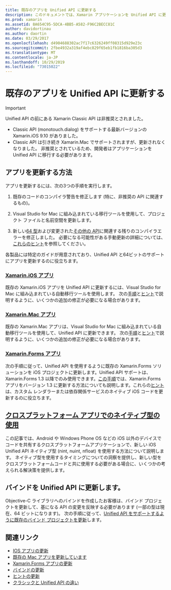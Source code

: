 ```yaml
---
title: 既存のアプリを Unified API に更新する
description: このドキュメントでは、Xamarin アプリケーションを Unified API に更新する方法について説明しているさまざまなガイドにリンクしています。 Xamarin iOS アプリ、Xamarin、Mac アプリについて説明します。 Xamarin Forms apps、クロスプラットフォームアプリのネイティブ型、およびバインドプロジェクト。
ms.prod: xamarin
ms.assetid: 8A654C95-5DCA-4BB5-A582-F96C2BECC81C
author: davidortinau
ms.author: daortin
ms.date: 03/29/2017
ms.openlocfilehash: d4904688302ac7f17c6326249ff08315d929e23c
ms.sourcegitcommit: 2fbe4932a319af4ebc829f65eb1fb1816ba305d3
ms.translationtype: MT
ms.contentlocale: ja-JP
ms.lasthandoff: 10/29/2019
ms.locfileid: "73015022"
---
```

# <a name="updating-existing-apps-to-the-unified-api"></a>既存のアプリを Unified API に更新する

> [!IMPORTANT]
> Unified API の前にある Xamarin Classic API は非推奨とされました。
>
> - Classic API (monotouch.dialog) をサポートする最新バージョンの Xamarin.iOS 9.10 がありました。
> - Classic API は引き続き Xamarin.Mac でサポートされますが、更新されなくなりました。 非推奨とされているため、開発者はアプリケーションを Unified API に移行する必要があります。

## <a name="how-to-update-your-apps"></a>アプリを更新する方法

アプリを更新するには、次の3つの手順を実行します。

1. 既存のコードのコンパイラ警告を修正します (特に、非推奨の API に関連するもの)。

2. Visual Studio for Mac に組み込まれている移行ツールを使用して、プロジェクト ファイルと名前空間を更新します。

3. 新しい[64 型](~/cross-platform/macios/nativetypes.md)および変更された[その他の API](~/cross-platform/macios/unified/overview.md#deprecated-typos)に関連する残りのコンパイラエラーを修正しました。 必要になる可能性がある手動更新の詳細については、[これらのヒント](~/cross-platform/macios/unified/updating-tips.md)を参照してください。

各製品には特定のガイドが用意されており、Unified API と64ビットのサポートにアプリを更新するのに役立ちます。

### <a name="xamarinios-appscross-platformmaciosunifiedupdating-ios-appsmd"></a>[Xamarin.iOS アプリ](~/cross-platform/macios/unified/updating-ios-apps.md)

既存の Xamarin.iOS アプリを Unified API に更新するには、Visual Studio for Mac に組み込まれている自動移行ツールを使用します。 次の[手順](~/cross-platform/macios/unified/updating-ios-apps.md)と[ヒント](~/cross-platform/macios/unified/updating-tips.md)で説明するように、いくつかの追加の修正が必要になる場合があります。

### <a name="xamarinmac-appscross-platformmaciosunifiedupdating-mac-appsmd"></a>[Xamarin.Mac アプリ](~/cross-platform/macios/unified/updating-mac-apps.md)

既存の Xamarin.Mac アプリは、Visual Studio for Mac に組み込まれている自動移行ツールを使用して、Unified API に更新できます。 次の[手順](~/cross-platform/macios/unified/updating-mac-apps.md)と[ヒント](~/cross-platform/macios/unified/updating-tips.md)で説明するように、いくつかの追加の修正が必要になる場合があります。

### <a name="xamarinforms-appscross-platformmaciosunifiedupdating-xamarin-forms-appsmd"></a>[Xamarin.Forms アプリ](~/cross-platform/macios/unified/updating-xamarin-forms-apps.md)

次の手順に従って、Unified API を使用するように既存の Xamarin.Forms ソリューションを iOS プロジェクトに更新します。Unified API サポートは、Xamarin.Forms 1.3 以降でのみ使用できます。[この手順](~/cross-platform/macios/unified/updating-xamarin-forms-apps.md)では、Xamarin.Forms アプリをバージョン 1.3 に更新する方法についても説明します。これらの[ヒント](~/cross-platform/macios/unified/updating-tips.md)は、カスタム レンダラーまたは依存関係サービスのネイティブ iOS コードを更新するのに役立ちます。

## <a name="working-with-native-types-in-cross-platform-appscross-platformmaciosnativetypesmd"></a>[クロスプラットフォーム アプリでのネイティブ型の使用](~/cross-platform/macios/nativetypes.md)

この記事では、Android や Windows Phone OS などの iOS 以外のデバイスでコードを共有するクロスプラットフォームアプリケーションで、新しい iOS Unified API ネイティブ型 (nint, nuint, nfloat) を使用する方法について説明します。 ネイティブ型を使用するタイミングについての洞察を提供し、新しい型をクロスプラットフォームコードと共に使用する必要がある場合に、いくつかの考えられる解決策を提供します。

## <a name="update-bindings-to-the-unified-api"></a>バインドを Unified API に更新します。

Objective-C ライブラリへのバインドを作成したお客様は、バインド プロジェクトを更新して、基になる API の変更を反映する必要があります (一部の型は現在、64 ビットになります)。
次の手順に従って、[Unified API をサポートするように既存のバインド プロジェクトを更新](~/cross-platform/macios/unified/update-binding.md)します。

## <a name="related-links"></a>関連リンク

- [IOS アプリの更新](~/cross-platform/macios/unified/updating-ios-apps.md)
- [既存の Mac アプリを更新しています](~/cross-platform/macios/unified/updating-mac-apps.md)
- [Xamarin.Forms アプリの更新](~/cross-platform/macios/unified/updating-xamarin-forms-apps.md)
- [バインドの更新](~/cross-platform/macios/unified/update-binding.md)
- [ヒントの更新](~/cross-platform/macios/unified/updating-tips.md)
- [クラシックと Unified API の違い](https://github.com/xamarin/release-notes-archive/blob/master/release-notes/ios/api_changes/classic-vs-unified-8.6.0/index.md)
